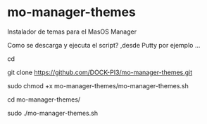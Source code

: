 # mo-manager-themes
Instalador de temas para el MasOS Manager


Como se descarga y ejecuta el script? ,desde Putty por ejemplo ...

cd

git clone https://github.com/DOCK-PI3/mo-manager-themes.git

sudo chmod +x mo-manager-themes/mo-manager-themes.sh

cd mo-manager-themes/

sudo ./mo-manager-themes.sh

